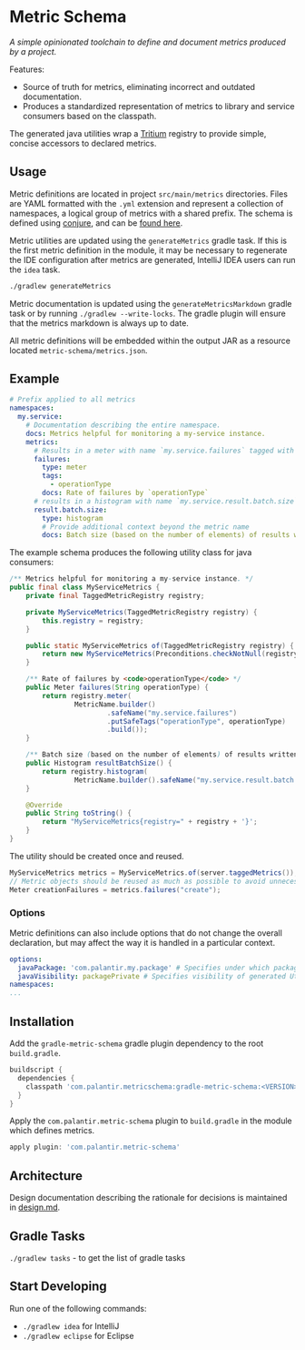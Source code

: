 Metric Schema
=============
_A simple opinionated toolchain to define and document metrics produced by a project._

Features:
* Source of truth for metrics, eliminating incorrect and outdated documentation.
* Produces a standardized representation of metrics to library and service consumers based on the classpath.

The generated java utilities wrap a [Tritium](https://github.com/palantir/tritium) registry to provide simple, concise
accessors to declared metrics.

Usage
-----

Metric definitions are located in project `src/main/metrics` directories.
Files are YAML formatted with the `.yml` extension and represent a collection of namespaces, a logical group of metrics 
with a shared prefix. The schema is defined using [conjure](https://palantir.github.io/conjure),
and can be [found here](metric-schema-api/src/main/conjure/metric-schema-api.yml).

Metric utilities are updated using the `generateMetrics` gradle task. If this is the first
metric definition in the module, it may be necessary to regenerate the IDE configuration
after metrics are generated, IntelliJ IDEA users can run the `idea` task.

```bash
./gradlew generateMetrics
```

Metric documentation is updated using the `generateMetricsMarkdown` gradle task or by running 
`./gradlew --write-locks`. The gradle plugin will ensure that the metrics markdown is always up to date.

All metric definitions will be embedded within the output JAR as a resource located `metric-schema/metrics.json`.

Example
-------

```yaml
# Prefix applied to all metrics
namespaces:
  my.service:
    # Documentation describing the entire namespace.
    docs: Metrics helpful for monitoring a my-service instance.
    metrics:
      # Results in a meter with name `my.service.failures` tagged with `{operationType: <value>}`
      failures:
        type: meter
        tags:
          - operationType
        docs: Rate of failures by `operationType`
      # results in a histogram with name `my.service.result.batch.size` and no tags.
      result.batch.size:
        type: histogram
        # Provide additional context beyond the metric name
        docs: Batch size (based on the number of elements) of results written to s3.
```

The example schema produces the following utility class for java consumers:

```java
/** Metrics helpful for monitoring a my-service instance. */
public final class MyServiceMetrics {
    private final TaggedMetricRegistry registry;

    private MyServiceMetrics(TaggedMetricRegistry registry) {
        this.registry = registry;
    }

    public static MyServiceMetrics of(TaggedMetricRegistry registry) {
        return new MyServiceMetrics(Preconditions.checkNotNull(registry, "TaggedMetricRegistry"));
    }

    /** Rate of failures by <code>operationType</code> */
    public Meter failures(String operationType) {
        return registry.meter(
                MetricName.builder()
                        .safeName("my.service.failures")
                        .putSafeTags("operationType", operationType)
                        .build());
    }

    /** Batch size (based on the number of elements) of results written to s3. */
    public Histogram resultBatchSize() {
        return registry.histogram(
                MetricName.builder().safeName("my.service.result.batch.size").build());
    }

    @Override
    public String toString() {
        return "MyServiceMetrics{registry=" + registry + '}';
    }
}
```

The utility should be created once and reused.
```java
MyServiceMetrics metrics = MyServiceMetrics.of(server.taggedMetrics());
// Metric objects should be reused as much as possible to avoid unnecessary lookups
Meter creationFailures = metrics.failures("create");
```

### Options
Metric definitions can also include options that do not change the overall declaration, but may affect the way it is 
handled in a particular context.
```yml
options:
  javaPackage: 'com.palantir.my.package' # Specifies under which package Java classes should be generated
  javaVisibility: packagePrivate # Specifies visibility of generated Utility class. Defaults to public
namespaces:
...
```
Installation
------------

Add the `gradle-metric-schema` gradle plugin dependency to the root `build.gradle`.
```groovy
buildscript {
  dependencies {
    classpath 'com.palantir.metricschema:gradle-metric-schema:<VERSION>'   
  }
}
```

Apply the `com.palantir.metric-schema` plugin to `build.gradle` in the module which defines metrics.
```groovy
apply plugin: 'com.palantir.metric-schema'
```

Architecture
------------
Design documentation describing the rationale for decisions is maintained in [design.md](docs/design.md).

Gradle Tasks
------------
`./gradlew tasks` - to get the list of gradle tasks


Start Developing
----------------
Run one of the following commands:

* `./gradlew idea` for IntelliJ
* `./gradlew eclipse` for Eclipse
